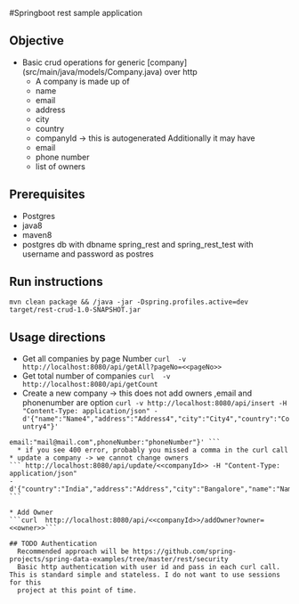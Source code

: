 #Springboot rest sample application

## Objective
* Basic crud operations for generic [company] (src/main/java/models/Company.java) over http
  * A company is made up of 
  * name
  * email
  * address
  * city
  * country
  * companyId -> this is autogenerated
  Additionally it may have
  * email
  * phone number
  * list of owners
## Prerequisites
* Postgres
* java8
* maven8
* postgres db with dbname spring_rest and spring_rest_test with username and password as postres

## Run instructions
``` mvn clean package && /java -jar -Dspring.profiles.active=dev  target/rest-crud-1.0-SNAPSHOT.jar ```

## Usage directions
* Get all companies  by page Number
```curl  -v http://localhost:8080/api/getAll?pageNo=<<pageNo>>```
* Get total number of companies
```curl  -v http://localhost:8080/api/getCount```
* Create a new company -> this does not add owners ,email and phonenumber are option
``` curl -v http://localhost:8080/api/insert -H "Content-Type: application/json" -d'{"name":"Name4","address":"Address4","city":"City4","country":"Country4"}' ```
``` curl -v http://localhost:8080/api/insert -H "Content-Type: application/json" -d'{"name":"Name4","address":"Address4","city":"City4","country":"Country4",
email:"mail@mail.com",phoneNumber:"phoneNumber"}' ```
  * if you see 400 error, probably you missed a comma in the curl call
* update a company -> we cannot change owners
``` http://localhost:8080/api/update/<<companyId>> -H "Content-Type: application/json" 
-d'{"country":"India","address":"Address","city":"Bangalore","name":"Name","email":"newemail@email.com"}' ```
   
* Add Owner 
```curl  http://localhost:8080/api/<<companyId>>/addOwner?owner=<<owner>>```
  
## TODO Authentication
  Recommended approach will be https://github.com/spring-projects/spring-data-examples/tree/master/rest/security
  Basic http authentication with user id and pass in each curl call. This is standard simple and stateless. I do not want to use sessions for this 
  project at this point of time.
  
